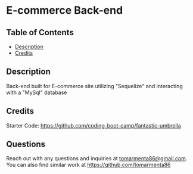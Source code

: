 # E-commerce Back-end

## Table of Contents

- [Description](#description)
- [Credits](#credits)


## Description

Back-end built for E-commerce site utilizing "Sequelize" and interacting with a "MySql" database

## Credits

Starter Code:
https://github.com/coding-boot-camp/fantastic-umbrella

## Questions

Reach out with any questions and inquiries at tomarmenta86@gmail.com. You can also find similar work at https://github.com/tomarmenta86
